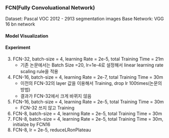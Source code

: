 ### FCN(Fully Convoluational Network)

Dataset: Pascal VOC 2012  - 2913 segmentation images
Base Network: VGG 16 bn network

#### Model Visualization

#### Experiment
3. FCN-32, batch-size = 4, learning Rate = 2e-5, total Training Time = 21m 
    -  기존 논문에서는 Batch Size =20, lr=1e-4로 설정해서 linear learning rate scaling rule을 적용
4. FCN-16, batch-size = 4, learning Rate = 2e-7, total Training Time = 30m
    - 이전의 FCN-32의 layer 값을 이용해서 Training, drop lr 100times(논문의 방법)
    - 결과가 FCN-32에서 크게 바뀌지 않음
5. FCN-16, batch-size = 4, learning Rate = 2e-5, total Training Time = 30m
    - FCN-32 쓰지 않고 Training
6. FCN-8, batch-size = 4, learning Rate = 2e-5, total Training Time = 30m
7. FCN-8, batch-size = 4, learning Rate = 2e-5, total Training Time = 30m, initialze by FCN16
8. FCN-8, lr = 2e-5, reduceLRonPlateau